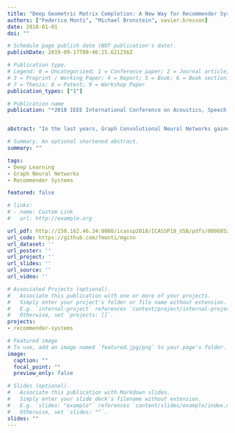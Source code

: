 ```yaml
---
title: "Deep Geometric Matrix Completion: A New Way for Recommender Systems"
authors: ["Federico Monti", "Michael Bronstein", xavier.bresson]
date: 2018-01-01
doi: ""

# Schedule page publish date (NOT publication's date).
publishDate: 2019-09-17T00:46:25.621256Z

# Publication type.
# Legend: 0 = Uncategorized; 1 = Conference paper; 2 = Journal article;
# 3 = Preprint / Working Paper; 4 = Report; 5 = Book; 6 = Book section;
# 7 = Thesis; 8 = Patent; 9 = Workshop Paper
publication_types: ["1"]

# Publication name
publication: "*2018 IEEE International Conference on Acoustics, Speech and Signal Processing (ICASSP)*"


abstract: "In the last years, Graph Convolutional Neural Networks gained popularity in the Machine Learning community for their capability of extracting local compositional features on signals defined on non-Euclidean domains. Shape correspondence, document classification, molecular properties predictions are just few of the many different problems where these techniques have been successfully applied. In this paper we will present Deep Geometric Matrix Completion, a recent application of Graph Convolutional Neural Networks to the matrix completion problem. We will illustrate MGCNN (a multi-graph CNN able to deal with signals defined over multiple domains) and we will show how coupling such technique with a RNN, a learnable diffusion process can be realized for reconstructing the desired information. Extensive experimental evaluation shows how Geometric Deep Learning techniques allow to outperform previous state of the art solutions on the matrix completion problem."

# Summary. An optional shortened abstract.
summary: ""

tags:
- Deep Learning
- Graph Neural Networks
- Recommender Systems

featured: false

# links:
# - name: Custom Link
#   url: http://example.org

url_pdf: http://150.162.46.34:8080/icassp2018/ICASSP18_USB/pdfs/0006852.pdf
url_code: https://github.com/fmonti/mgcnn
url_dataset: ''
url_poster: ''
url_project: ''
url_slides: ''
url_source: ''
url_video: ''

# Associated Projects (optional).
#   Associate this publication with one or more of your projects.
#   Simply enter your project's folder or file name without extension.
#   E.g. `internal-project` references `content/project/internal-project/index.md`.
#   Otherwise, set `projects: []`.
projects:
- recommender-systems

# Featured image
# To use, add an image named `featured.jpg/png` to your page's folder. 
image:
  caption: ""
  focal_point: ""
  preview_only: false

# Slides (optional).
#   Associate this publication with Markdown slides.
#   Simply enter your slide deck's filename without extension.
#   E.g. `slides: "example"` references `content/slides/example/index.md`.
#   Otherwise, set `slides: ""`.
slides: ""
---
```






